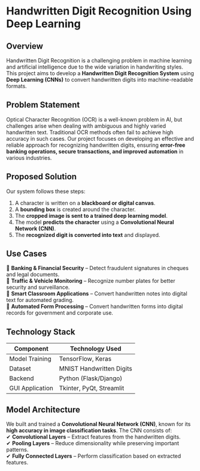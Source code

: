 # **Handwritten Digit Recognition Using Deep Learning**  

## **Overview**  
Handwritten Digit Recognition is a challenging problem in machine learning and artificial intelligence due to the wide variation in handwriting styles. This project aims to develop a **Handwritten Digit Recognition System** using **Deep Learning (CNNs)** to convert handwritten digits into machine-readable formats.  

## **Problem Statement**  
Optical Character Recognition (OCR) is a well-known problem in AI, but challenges arise when dealing with ambiguous and highly varied handwritten text. Traditional OCR methods often fail to achieve high accuracy in such cases. Our project focuses on developing an effective and reliable approach for recognizing handwritten digits, ensuring **error-free banking operations, secure transactions, and improved automation** in various industries.  

## **Proposed Solution**  
Our system follows these steps:  
1. A character is written on a **blackboard or digital canvas**.  
2. A **bounding box** is created around the character.  
3. The **cropped image is sent to a trained deep learning model**.  
4. The model **predicts the character** using a **Convolutional Neural Network (CNN)**.  
5. The **recognized digit is converted into text** and displayed.  

## **Use Cases**  
🔹 **Banking & Financial Security** – Detect fraudulent signatures in cheques and legal documents.  
🔹 **Traffic & Vehicle Monitoring** – Recognize  number plates for better security and surveillance.  
🔹 **Smart Classroom Applications** – Convert handwritten notes into digital text for automated grading.  
🔹 **Automated Form Processing** – Convert handwritten forms into digital records for government and corporate use.  

## **Technology Stack**  
| Component         | Technology Used  |
|------------------|-----------------|
| Model Training  | TensorFlow, Keras |
| Dataset         | MNIST Handwritten Digits |
| Backend        | Python (Flask/Django) |
| GUI Application | Tkinter, PyQt, Streamlit |

## **Model Architecture**  
We built and trained a **Convolutional Neural Network (CNN)**, known for its **high accuracy in image classification tasks**. The CNN consists of:  
✔ **Convolutional Layers** – Extract features from the handwritten digits.  
✔ **Pooling Layers** – Reduce dimensionality while preserving important patterns.  
✔ **Fully Connected Layers** – Perform classification based on extracted features.  
